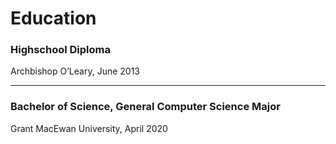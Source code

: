 # Education

### Highschool Diploma
Archbishop O’Leary, June 2013

---
### Bachelor of Science, General Computer Science Major
Grant MacEwan University, April 2020
